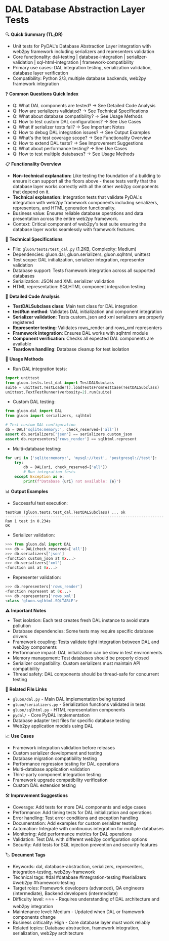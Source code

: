 # DAL Database Abstraction Layer Tests

🔍 **Quick Summary (TL;DR)**
- Unit tests for PyDAL's Database Abstraction Layer integration with web2py framework including serializers and representers validation
- Core functionality: dal-testing | database-integration | serializer-validation | sql-html-integration | framework-compatibility
- Primary use cases: DAL integration testing, serialization validation, database layer verification
- Compatibility: Python 2/3, multiple database backends, web2py framework integration

❓ **Common Questions Quick Index**
- Q: What DAL components are tested? → See Detailed Code Analysis
- Q: How are serializers validated? → See Technical Specifications
- Q: What about database compatibility? → See Usage Methods
- Q: How to test custom DAL configurations? → See Use Cases
- Q: What if serializer tests fail? → See Important Notes
- Q: How to debug DAL integration issues? → See Output Examples
- Q: What's the test coverage scope? → See Functionality Overview
- Q: How to extend DAL tests? → See Improvement Suggestions
- Q: What about performance testing? → See Use Cases
- Q: How to test multiple databases? → See Usage Methods

📋 **Functionality Overview**
- **Non-technical explanation:** Like testing the foundation of a building to ensure it can support all the floors above - these tests verify that the database layer works correctly with all the other web2py components that depend on it.
- **Technical explanation:** Integration tests that validate PyDAL's integration with web2py framework components including serializers, representers, and HTML generation functionality.
- Business value: Ensures reliable database operations and data presentation across the entire web2py framework.
- Context: Critical component of web2py's test suite ensuring the database layer works seamlessly with framework features.

🔧 **Technical Specifications**
- File: `gluon/tests/test_dal.py` (1.2KB, Complexity: Medium)
- Dependencies: gluon.dal, gluon.serializers, gluon.sqlhtml, unittest
- Test scope: DAL initialization, serializer integration, representer validation
- Database support: Tests framework integration across all supported databases
- Serialization: JSON and XML serializer validation
- HTML representation: SQLHTML component integration testing

📝 **Detailed Code Analysis**
- **TestDALSubclass class**: Main test class for DAL integration
- **testRun method**: Validates DAL initialization and component integration
- **Serializer validation**: Tests custom_json and xml serializers are properly registered
- **Representer testing**: Validates rows_render and rows_xml representers
- **Framework integration**: Ensures DAL works with sqlhtml module
- **Component verification**: Checks all expected DAL components are available
- **Teardown handling**: Database cleanup for test isolation

🚀 **Usage Methods**
- Run DAL integration tests:
```python
import unittest
from gluon.tests.test_dal import TestDALSubclass
suite = unittest.TestLoader().loadTestsFromTestCase(TestDALSubclass)
unittest.TextTestRunner(verbosity=2).run(suite)
```
- Custom DAL testing:
```python
from gluon.dal import DAL
from gluon import serializers, sqlhtml

# Test custom DAL configuration
db = DAL('sqlite:memory:', check_reserved=['all'])
assert db.serializers['json'] == serializers.custom_json
assert db.representers['rows_render'] == sqlhtml.represent
```
- Multi-database testing:
```python
for uri in ['sqlite:memory:', 'mysql://test', 'postgresql://test']:
    try:
        db = DAL(uri, check_reserved=['all'])
        # Run integration tests
    except Exception as e:
        print(f"Database {uri} not available: {e}")
```

📊 **Output Examples**
- Successful test execution:
```
testRun (gluon.tests.test_dal.TestDALSubclass) ... ok
----------------------------------------------------------------------
Ran 1 test in 0.234s
OK
```
- Serializer validation:
```python
>>> from gluon.dal import DAL
>>> db = DAL(check_reserved=['all'])
>>> db.serializers['json']
<function custom_json at 0x...>
>>> db.serializers['xml']
<function xml at 0x...>
```
- Representer validation:
```python
>>> db.representers['rows_render']
<function represent at 0x...>
>>> db.representers['rows_xml']
<class 'gluon.sqlhtml.SQLTABLE'>
```

⚠️ **Important Notes**
- Test isolation: Each test creates fresh DAL instance to avoid state pollution
- Database dependencies: Some tests may require specific database drivers
- Framework coupling: Tests validate tight integration between DAL and web2py components
- Performance impact: DAL initialization can be slow in test environments
- Memory management: Test databases should be properly closed
- Serializer compatibility: Custom serializers must maintain API compatibility
- Thread safety: DAL components should be thread-safe for concurrent testing

🔗 **Related File Links**
- `gluon/dal.py` - Main DAL implementation being tested
- `gluon/serializers.py` - Serialization functions validated in tests
- `gluon/sqlhtml.py` - HTML representation components
- `pydal/` - Core PyDAL implementation
- Database adapter test files for specific database testing
- Web2py application models using DAL

📈 **Use Cases**
- Framework integration validation before releases
- Custom serializer development and testing
- Database migration compatibility testing
- Performance regression testing for DAL operations
- Multi-database application validation
- Third-party component integration testing
- Framework upgrade compatibility verification
- Custom DAL extension testing

🛠️ **Improvement Suggestions**
- Coverage: Add tests for more DAL components and edge cases
- Performance: Add timing tests for DAL initialization and operations
- Error handling: Test error conditions and exception handling
- Documentation: Add examples for custom serializer testing
- Automation: Integrate with continuous integration for multiple databases
- Monitoring: Add performance metrics for DAL operations
- Validation: Test DAL with different web2py configuration options
- Security: Add tests for SQL injection prevention and security features

🏷️ **Document Tags**
- Keywords: dal, database-abstraction, serializers, representers, integration-testing, web2py-framework
- Technical tags: #dal #database #integration-testing #serializers #web2py #framework-testing
- Target roles: Framework developers (advanced), QA engineers (intermediate), Backend developers (intermediate)
- Difficulty level: ⭐⭐⭐ - Requires understanding of DAL architecture and web2py integration
- Maintenance level: Medium - Updated when DAL or framework components change
- Business criticality: High - Core database layer must work reliably
- Related topics: Database abstraction, framework integration, serialization, web2py architecture
